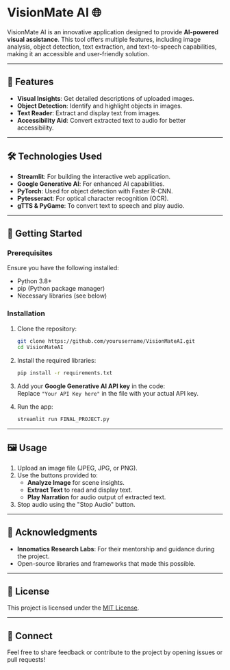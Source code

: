 
# VisionMate AI 🌐  

VisionMate AI is an innovative application designed to provide **AI-powered visual assistance**. This tool offers multiple features, including image analysis, object detection, text extraction, and text-to-speech capabilities, making it an accessible and user-friendly solution.  

---

## 🌟 Features  

- **Visual Insights**: Get detailed descriptions of uploaded images.  
- **Object Detection**: Identify and highlight objects in images.  
- **Text Reader**: Extract and display text from images.  
- **Accessibility Aid**: Convert extracted text to audio for better accessibility.  

---

## 🛠️ Technologies Used  

- **Streamlit**: For building the interactive web application.  
- **Google Generative AI**: For enhanced AI capabilities.  
- **PyTorch**: Used for object detection with Faster R-CNN.  
- **Pytesseract**: For optical character recognition (OCR).  
- **gTTS & PyGame**: To convert text to speech and play audio.  

---

## 🚀 Getting Started  

### Prerequisites  
Ensure you have the following installed:  
- Python 3.8+  
- pip (Python package manager)  
- Necessary libraries (see below)  

### Installation  

1. Clone the repository:  
   ```bash  
   git clone https://github.com/yourusername/VisionMateAI.git  
   cd VisionMateAI  
   ```  

2. Install the required libraries:  
   ```bash  
   pip install -r requirements.txt  
   ```  

3. Add your **Google Generative AI API key** in the code:  
   Replace `"Your API Key here"` in the file with your actual API key.  

4. Run the app:  
   ```bash  
   streamlit run FINAL_PROJECT.py  
   ```  

---

## 🖼️ Usage  

1. Upload an image file (JPEG, JPG, or PNG).  
2. Use the buttons provided to:  
   - **Analyze Image** for scene insights.  
   - **Extract Text** to read and display text.  
   - **Play Narration** for audio output of extracted text.  
3. Stop audio using the "Stop Audio" button.  

---

## 🤝 Acknowledgments  

- **Innomatics Research Labs**: For their mentorship and guidance during the project.  
- Open-source libraries and frameworks that made this possible.  

---

## 📜 License  

This project is licensed under the [MIT License](LICENSE).  

---  

## 🔗 Connect  

Feel free to share feedback or contribute to the project by opening issues or pull requests!  
